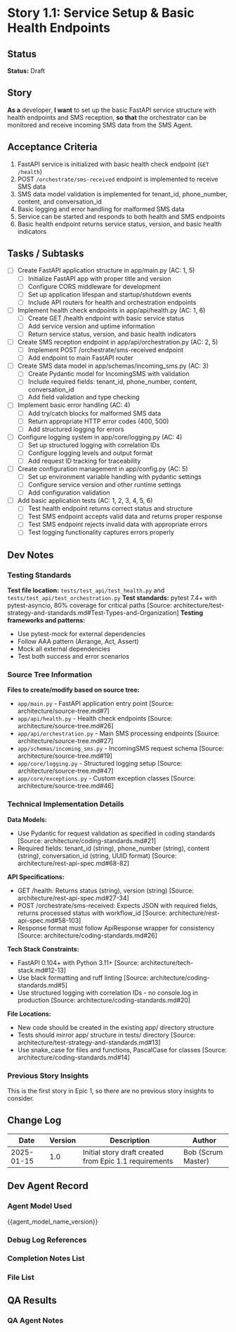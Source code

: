 # <!-- Powered by BMAD™ Core -->

# Story 1.1: Service Setup & Basic Health Endpoints

## Status

**Status:** Draft

## Story

**As a** developer,
**I want** to set up the basic FastAPI service structure with health endpoints and SMS reception,
**so that** the orchestrator can be monitored and receive incoming SMS data from the SMS Agent.

## Acceptance Criteria

1. FastAPI service is initialized with basic health check endpoint (`GET /health`)
2. POST `/orchestrate/sms-received` endpoint is implemented to receive SMS data
3. SMS data model validation is implemented for tenant_id, phone_number, content, and conversation_id
4. Basic logging and error handling for malformed SMS data
5. Service can be started and responds to both health and SMS endpoints
6. Basic health endpoint returns service status, version, and basic health indicators

## Tasks / Subtasks

- [ ] Create FastAPI application structure in app/main.py (AC: 1, 5)
  - [ ] Initialize FastAPI app with proper title and version
  - [ ] Configure CORS middleware for development
  - [ ] Set up application lifespan and startup/shutdown events
  - [ ] Include API routers for health and orchestration endpoints
- [ ] Implement health check endpoints in app/api/health.py (AC: 1, 6)
  - [ ] Create GET /health endpoint with basic service status
  - [ ] Add service version and uptime information
  - [ ] Return service status, version, and basic health indicators
- [ ] Create SMS reception endpoint in app/api/orchestration.py (AC: 2, 5)
  - [ ] Implement POST /orchestrate/sms-received endpoint
  - [ ] Add endpoint to main FastAPI router
- [ ] Create SMS data model in app/schemas/incoming_sms.py (AC: 3)
  - [ ] Create Pydantic model for IncomingSMS with validation
  - [ ] Include required fields: tenant_id, phone_number, content, conversation_id
  - [ ] Add field validation and type checking
- [ ] Implement basic error handling (AC: 4)
  - [ ] Add try/catch blocks for malformed SMS data
  - [ ] Return appropriate HTTP error codes (400, 500)
  - [ ] Add structured logging for errors
- [ ] Configure logging system in app/core/logging.py (AC: 4)
  - [ ] Set up structured logging with correlation IDs
  - [ ] Configure logging levels and output format
  - [ ] Add request ID tracking for traceability
- [ ] Create configuration management in app/config.py (AC: 5)
  - [ ] Set up environment variable handling with pydantic settings
  - [ ] Configure service version and other runtime settings
  - [ ] Add configuration validation
- [ ] Add basic application tests (AC: 1, 2, 3, 4, 5, 6)
  - [ ] Test health endpoint returns correct status and structure
  - [ ] Test SMS endpoint accepts valid data and returns proper response
  - [ ] Test SMS endpoint rejects invalid data with appropriate errors
  - [ ] Test logging functionality captures errors properly

## Dev Notes

### Testing Standards
**Test file location:** `tests/test_api/test_health.py` and `tests/test_api/test_orchestration.py`
**Test standards:** pytest 7.4+ with pytest-asyncio, 80% coverage for critical paths [Source: architecture/test-strategy-and-standards.md#Test-Types-and-Organization]
**Testing frameworks and patterns:**
- Use pytest-mock for external dependencies
- Follow AAA pattern (Arrange, Act, Assert)
- Mock all external dependencies
- Test both success and error scenarios

### Source Tree Information
**Files to create/modify based on source tree:**
- `app/main.py` - FastAPI application entry point [Source: architecture/source-tree.md#7]
- `app/api/health.py` - Health check endpoints [Source: architecture/source-tree.md#26]
- `app/api/orchestration.py` - Main SMS processing endpoints [Source: architecture/source-tree.md#27]
- `app/schemas/incoming_sms.py` - IncomingSMS request schema [Source: architecture/source-tree.md#19]
- `app/core/logging.py` - Structured logging setup [Source: architecture/source-tree.md#47]
- `app/core/exceptions.py` - Custom exception classes [Source: architecture/source-tree.md#46]

### Technical Implementation Details

**Data Models:**
- Use Pydantic for request validation as specified in coding standards [Source: architecture/coding-standards.md#21]
- Required fields: tenant_id (string), phone_number (string), content (string), conversation_id (string, UUID format) [Source: architecture/rest-api-spec.md#68-82]

**API Specifications:**
- GET /health: Returns status (string), version (string) [Source: architecture/rest-api-spec.md#27-34]
- POST /orchestrate/sms-received: Expects JSON with required fields, returns processed status with workflow_id [Source: architecture/rest-api-spec.md#58-103]
- Response format must follow ApiResponse wrapper for consistency [Source: architecture/coding-standards.md#26]

**Tech Stack Constraints:**
- FastAPI 0.104+ with Python 3.11+ [Source: architecture/tech-stack.md#12-13]
- Use black formatting and ruff linting [Source: architecture/coding-standards.md#5]
- Use structured logging with correlation IDs - no console.log in production [Source: architecture/coding-standards.md#20]

**File Locations:**
- New code should be created in the existing app/ directory structure
- Tests should mirror app/ structure in tests/ directory [Source: architecture/test-strategy-and-standards.md#13]
- Use snake_case for files and functions, PascalCase for classes [Source: architecture/coding-standards.md#14]

### Previous Story Insights
This is the first story in Epic 1, so there are no previous story insights to consider.

## Change Log

| Date | Version | Description | Author |
|------|---------|-------------|--------|
| 2025-01-15 | 1.0 | Initial story draft created from Epic 1.1 requirements | Bob (Scrum Master) |

## Dev Agent Record

### Agent Model Used

{{agent_model_name_version}}

### Debug Log References

### Completion Notes List

### File List

## QA Results

### QA Agent Notes